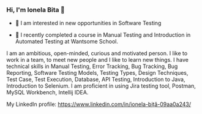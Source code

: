 ### Hi, I'm Ionela Bita 👋

- 👀 I am interested in new opportunities in Software Testing

- 🌱 I recently completed a course in Manual Testing and Introduction in Automated Testing at Wantsome School.


I am an ambitious, open-minded, curious and motivated person. 
I like to work in a team, to meet new people and I like to learn new things.
I have technical skills in Manual Testing, Error Tracking, Bug Tracking, Bug Reporting, Software Testing Models, Testing Types, Design Techniques, Test Case, Test Execution, Database, API Testing, Introduction to Java, Introduction to Selenium.
I am proficient in using Jira testing tool, Postman, MySQL Workbench, Intellij IDEA.


My LinkedIn profile: https://www.linkedin.com/in/ionela-biţă-09aa0a243/



